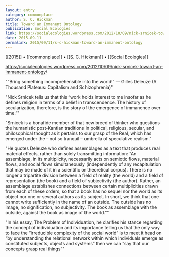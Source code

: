 ```yaml
---
layout: entry
category: commonplace
author: S. C. Hickman
title: Toward an Immanent Ontology
publication: Social Ecologies
link: https://socialecologies.wordpress.com/2012/10/09/nick-srnicek-toward-an-immanent-ontology/
date: 2015-09-11
permalink: 2015/09/11/s-c-hickman-toward-an-immanent-ontology
---
```


[[2015]] • [[commonplace]] • [[S. C. Hickman]] • [[Social Ecologies]]

https://socialecologies.wordpress.com/2012/10/09/nick-srnicek-toward-an-immanent-ontology/

"“Bring something incomprehensible into the world!” — Gilles Deleuze (A Thousand Plateaus: Capitalism and Schizophrenia)"

"Nick Srnicek tells us that this “work holds interest to me insofar as he defines religion in terms of a belief in transcendence. The history of secularization, therefore, is the story of the emergence of immanence over time.”"

"Srnicek is a bonafide member of that new breed of thinker who questions the humanistic post-Kantian traditions in political, religious, secular, and philosophical thought as it pertains to our grasp of the Real, which has emerged under the – not so tranquil – umbrella of speculative realism."

"He quotes Deleuze who defines assemblages as a text that produces real material effects, rather than solely transmitting information: “An assemblage, in its multiplicity, necessarily acts on semiotic flows, material flows, and social flows simultaneously (independently of any recapitulation that may be made of it in a scientific or theoretical corpus). There is no longer a tripartite division between a field of reality (the world) and a field of representation (the book) and a field of subjectivity (the author). Rather, an assemblage establishes connections between certain multiplicities drawn from each of these orders, so that a book has no sequel nor the world as its object nor one or several authors as its subject. In short, we think that one cannot write sufficiently in the name of an outside. The outside has no image, no signification, no subjectivity. The book as assemblage with the outside, against the book as image of the world.”"

"In his essay, The Problem of Individuation, he clarifies his stance regarding the concept of individuation and its importance telling us that the only way to face the “irreducible complexity of the social world” is to meet it head on “by understanding the relational network within which individuals emerge as constituted subjects, objects and systems” then we can “say that our concepts grasp real things”"
